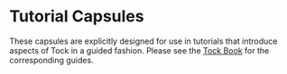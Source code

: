 Tutorial Capsules
=================

These capsules are explicitly designed for use in tutorials that introduce
aspects of Tock in a guided fashion. Please see the [Tock
Book](https://book.tockos.org) for the corresponding guides.
